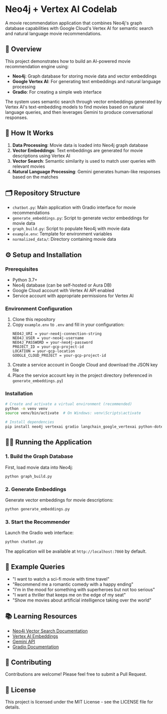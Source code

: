 # Neo4j + Vertex AI Codelab

A movie recommendation application that combines Neo4j's graph database capabilities with Google Cloud's Vertex AI for semantic search and natural language movie recommendations.

## 🚀 Overview

This project demonstrates how to build an AI-powered movie recommendation engine using:

- **Neo4j**: Graph database for storing movie data and vector embeddings
- **Google Vertex AI**: For generating text embeddings and natural language processing
- **Gradio**: For creating a simple web interface

The system uses semantic search through vector embeddings generated by Vertex AI's text-embedding models to find movies based on natural language queries, and then leverages Gemini to produce conversational responses.

## 🧩 How It Works

1. **Data Processing**: Movie data is loaded into Neo4j graph database
2. **Vector Embeddings**: Text embeddings are generated for movie descriptions using Vertex AI
3. **Vector Search**: Semantic similarity is used to match user queries with relevant movies
4. **Natural Language Processing**: Gemini generates human-like responses based on the matches

## 🗂️ Repository Structure

- `chatbot.py`: Main application with Gradio interface for movie recommendations
- `generate_embeddings.py`: Script to generate vector embeddings for movie data
- `graph_build.py`: Script to populate Neo4j with movie data
- `example.env`: Template for environment variables
- `normalized_data/`: Directory containing movie data

## ⚙️ Setup and Installation

### Prerequisites

- Python 3.7+
- Neo4j database (can be self-hosted or Aura DB)
- Google Cloud account with Vertex AI API enabled
- Service account with appropriate permissions for Vertex AI

### Environment Configuration

1. Clone this repository
2. Copy `example.env` to `.env` and fill in your configuration:
   ```
   NEO4J_URI = your-neo4j-connection-string
   NEO4J_USER = your-neo4j-username
   NEO4J_PASSWORD = your-neo4j-password
   PROJECT_ID = your-gcp-project-id
   LOCATION = your-gcp-location
   GOOGLE_CLOUD_PROJECT = your-gcp-project-id
   ```
3. Create a service account in Google Cloud and download the JSON key file
4. Place the service account key in the project directory (referenced in `generate_embeddings.py`)

### Installation

```bash
# Create and activate a virtual environment (recommended)
python -m venv venv
source venv/bin/activate  # On Windows: venv\Scripts\activate

# Install dependencies
pip install neo4j vertexai gradio langchain_google_vertexai python-dotenv
```

## 🏃‍♀️ Running the Application

### 1. Build the Graph Database

First, load movie data into Neo4j:

```bash
python graph_build.py
```

### 2. Generate Embeddings

Generate vector embeddings for movie descriptions:

```bash
python generate_embeddings.py
```

### 3. Start the Recommender

Launch the Gradio web interface:

```bash
python chatbot.py
```

The application will be available at `http://localhost:7860` by default.

## 🧪 Example Queries

- "I want to watch a sci-fi movie with time travel"
- "Recommend me a romantic comedy with a happy ending"
- "I'm in the mood for something with superheroes but not too serious"
- "I want a thriller that keeps me on the edge of my seat"
- "Show me movies about artificial intelligence taking over the world"

## 📚 Learning Resources

- [Neo4j Vector Search Documentation](https://neo4j.com/docs/cypher-manual/current/indexes-for-vector-search/)
- [Vertex AI Embeddings](https://cloud.google.com/vertex-ai/docs/generative-ai/embeddings/get-text-embeddings)
- [Gemini API](https://cloud.google.com/vertex-ai/docs/generative-ai/model-reference/gemini)
- [Gradio Documentation](https://gradio.app/docs/)

## 🤝 Contributing

Contributions are welcome! Please feel free to submit a Pull Request.

## 📄 License

This project is licensed under the MIT License - see the LICENSE file for details.
